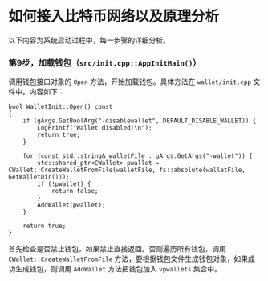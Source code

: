 #   如何接入比特币网络以及原理分析

以下内容为系统启动过程中，每一步骤的详细分析。


### 第9步，加载钱包（`src/init.cpp::AppInitMain()`）

调用钱包接口对象的 `Open` 方法，开始加载钱包。具体方法在 `wallet/init.cpp` 文件中。内容如下：

    bool WalletInit::Open() const
    {
        if (gArgs.GetBoolArg("-disablewallet", DEFAULT_DISABLE_WALLET)) {
            LogPrintf("Wallet disabled!\n");
            return true;
        }

        for (const std::string& walletFile : gArgs.GetArgs("-wallet")) {
            std::shared_ptr<CWallet> pwallet = CWallet::CreateWalletFromFile(walletFile, fs::absolute(walletFile, GetWalletDir()));
            if (!pwallet) {
                return false;
            }
            AddWallet(pwallet);
        }

        return true;
    }

首先检查是否禁止钱包，如果禁止直接返回。否则遍历所有钱包，调用 `CWallet::CreateWalletFromFile` 方法，要根据钱包文件生成钱包对象，如果成功生成钱包，则调用 `AddWallet` 方法把钱包加入 `vpwallets` 集合中。

